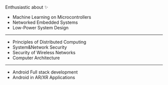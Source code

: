 Enthusiastic about ✨
- Machine Learning on Microcontrollers
- Networked Embedded Systems
- Low-Power System Design
-------------
- Principles of Distributed Computing
- System&Network Security
- Security of Wireless Networks
- Computer Architecture
-------------
- Android Full stack development
- Android in AR/XR Applications


<!---

TODO link to LinkedIn page

ldaschinger/ldaschinger is a ✨ special ✨ repository because its `README.md` (this file) appears on your GitHub profile.
You can click the Preview link to take a look at your changes.
--->

